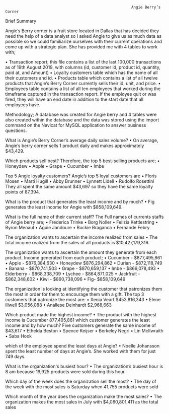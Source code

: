 															Angie Berry’s Corner
Brief Summary

Angie’s Berry corner is a fruit store located in Dallas that has decided they need the help of a data analyst so  I asked Angie to give us as much data as possible so we could familiarize ourselves with their current operations and come up with a strategic plan.  She has provided me with 4 tables to work with;

•	 Transaction report; this file contains a list of the last 100,000 transactions as of 19th August 2019, with columns (id, customer id, product id, quantity, paid at, and Amount)
•	Loyalty customers table which has the name of all their customers and id.
•	Products table which contains a list of all twelve products that Angie’s Berry Corner currently sells their id, unit, and price.
•	Employees table contains a list of all ten employees that worked during the timeframe captured in the transaction report. If the employee quit or was fired, they will have an end date in addition to the start date that all employees have.

Methodology;
A database was created for Angie berry and 4 tables were also created within the database and the data was stored using the import command on the Navicat for MySQL application to answer business questions.

What is Angie’s Berry Corner’s average daily sales volume?
•	On average, Angie’s berry corner sells 1 product daily and makes approximately $43,429.

Which products sell best?
Therefore, the top 5 best-selling products are;
•	Honeydew
•	Apple
•	 Grape
•	 Cucumber
•	Imbe 

Top 5 Angie loyalty customers?
Angie’s top 5 loyal customers are
•	Floris Mosen 
•	Marti Hugill 
•	Abby Brunner
•	Lynnett Lidell 
•	Rudolfo Rosettini
They all spent the same amount $43,697 so they have the same loyalty points of 87,394. 

What is the product that generates the least income and by much?
•	Fig generates the least income for Angie with $858,109,649.

 What is the full name of their current staff?
The Full names of currents staffs of Angie berry are;
•	Frederica Trinke 
•	Borg Noller 
•	Felizia Kettlestring
•	Byron Menaul 
•	Aguie Jandoure 
•	Buckie Braganca 
•	Fernande Febry 

The organization wants to ascertain the income realized from sales
•	The total income realized from the sales of all products is $10,427,179,316.

The organization wants to ascertain the amount they generate from each product.
Income generated from each product;
•	Cucumber -  $877,495,861
•	Apple - $876,384,630
•	Honeydew $876,294,862
•	Durian - $872,118,749
•	Banana - $870,741,503
•	Grape - $870,659,137
•	Imbe - $869,078,493
•	Elderberry - $868,338,709
•	Lychee - $864,871,025
•	Jackfruit - $862,348,602
•	Kiwi - $860,738,096
•	Fig-  $858,109,649
 
The organization is looking at identifying the customer that patronizes them the most in order for them to encourage them with a gift.
The top 3 customers that patronize the most are:
•	Xenia Veart $453,816,343
•	Elene Illwell $3,056,088
•	Anallese Deinhardt $2,968,663

Which product made the highest income?
•	The product with the highest income is Cucumber 877,495,861
which customer generates the least income and by how much?
Five customers generate the  same income of $43,617 
•	Ethelda Beston 
•	Spence Keijser
•	Berkeley Negri
•	Lin McIlwraith
•	Saba Hook


which of the employee spend the least days at Angie?
•	Noelle Johansson spent the least number of days at Angie’s. She worked with them for just 749 days.
             
What is the organization's busiest hour? 
•	The organization’s busiest hour is 8 am because 19,925 products were sold during this hour.


Which day of the week does the organization sell the most?
•	The day of the week with the most sales is Saturday when 41,755 products were sold


 Which month of the year does the organization make the most sales?
•	The organization makes the most sales in July with $4,080,801,411 as the total sales

 

